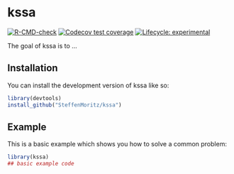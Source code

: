 
# kssa

<!-- badges: start -->
[![R-CMD-check](https://github.com/SteffenMoritz/kssa/workflows/R-CMD-check/badge.svg)](https://github.com/SteffenMoritz/kssa/actions)
[![Codecov test coverage](https://codecov.io/gh/SteffenMoritz/kssa/branch/master/graph/badge.svg)](https://app.codecov.io/gh/SteffenMoritz/kssa?branch=master)
[![Lifecycle: experimental](https://img.shields.io/badge/lifecycle-experimental-orange.svg)](https://lifecycle.r-lib.org/articles/stages.html#experimental)
<!-- badges: end -->

The goal of kssa is to ...

## Installation

You can install the development version of kssa like so:

``` r
library(devtools)
install_github("SteffenMoritz/kssa")
```

## Example

This is a basic example which shows you how to solve a common problem:

``` r
library(kssa)
## basic example code
```

